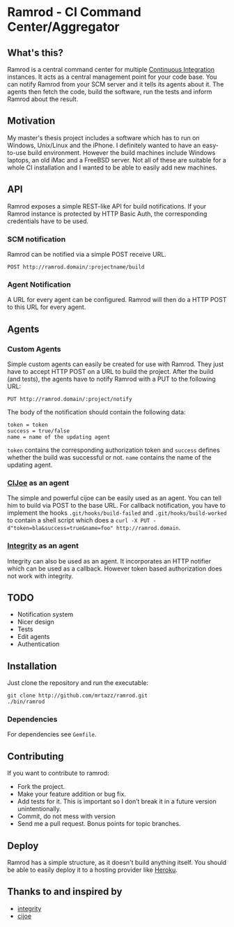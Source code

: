 # Ramrod - CI Command Center/Aggregator

## What's this?
Ramrod is a central command center for multiple [Continuous Integration][ci]
instances. It acts as a central management point for your code base. You can
notify Ramrod from your SCM server and it tells its agents about it. The
agents then fetch the code, build the software, run the tests and inform
Ramrod about the result.

## Motivation
My master's thesis project includes a software which has to run on Windows,
Unix/Linux and the iPhone. I definitely wanted to have an easy-to-use build
environment. However the build machines include Windows laptops, an old iMac
and a FreeBSD server. Not all of these are suitable for a whole CI installation
and I wanted to be able to easily add new machines.

## API
Ramrod exposes a simple REST-like API for build notifications. If your
Ramrod instance is protected by HTTP Basic Auth, the corresponding
credentials have to be used.

### SCM notification
Ramrod can be notified via a simple POST receive URL.

    POST http://ramrod.domain/:projectname/build

### Agent Notification
A URL for every agent can be configured. Ramrod will then do a HTTP POST to
this URL for every agent.

## Agents

### Custom Agents
Simple custom agents can easily be created for use with Ramrod.
They just have to accept HTTP POST on a URL to build the project. After the
build (and tests), the agents have to notify Ramrod with a PUT to the
following URL:

    PUT http://ramrod.domain/:project/notify

The body of the notification should contain the following data:

    token = token
    success = true/false
    name = name of the updating agent

`token` contains the corresponding authorization token and `success` defines
whether the build was successful or not. `name` contains the name of the
updating agent.


### [CIJoe][cijoe] as an agent
The simple and powerful cijoe can be easily used as an agent. You can tell him
to build via POST to the base URL. For callback notification, you have to
implement the hooks `.git/hooks/build-failed` and `.git/hooks/build-worked` to
contain a shell script which does a
`curl -X PUT -d"token=bla&success=true&name=foo" http://ramrod.domain`.


### [Integrity][integrity] as an agent
Integrity can also be used as an agent. It incorporates an HTTP notifier which
can be used as a callback. However token based authorization does not work with
integrity.

## TODO

* Notification system
* Nicer design
* Tests
* Edit agents
* Authentication

## Installation
Just clone the repository and run the executable:

    git clone http://github.com/mrtazz/ramrod.git
    ./bin/ramrod

### Dependencies
For dependencies see `Gemfile`.

## Contributing
If you want to contribute to ramrod:

* Fork the project.
* Make your feature addition or bug fix.
* Add tests for it. This is important so I don’t break it in a future version unintentionally.
* Commit, do not mess with version
* Send me a pull request. Bonus points for topic branches.


## Deploy
Ramrod has a simple structure, as it doesn't build anything itself. You should
be able to easily deploy it to a hosting provider like [Heroku][heroku].

## Thanks to and inspired by

* [integrity][integrity]
* [cijoe][cijoe]



[ci]: http://en.wikipedia.org/wiki/Continuous_integration
[integrity]: http://integrityapp.com/
[cijoe]: http://github.com/defunkt/cijoe
[heroku]: http://heroku.com
